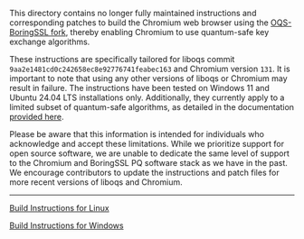This directory contains no longer fully maintained instructions and corresponding patches to build the Chromium web browser using the [OQS-BoringSSL fork](https://github.com/open-quantum-safe/boringssl), thereby enabling Chromium to use quantum-safe key exchange algorithms.

These instructions are specifically tailored for liboqs commit `9aa2e1481cd0c242658ec8e92776741feabec163` and Chromium version `131`. It is important to note that using any other versions of liboqs or Chromium may result in failure. The instructions have been tested on Windows 11 and Ubuntu 24.04 LTS installations only. Additionally, they currently apply to a limited subset of quantum-safe algorithms, as detailed in the documentation [provided here](https://github.com/open-quantum-safe/boringssl#key-exchange).

Please be aware that this information is intended for individuals who acknowledge and accept these limitations. While we prioritize support for open source software, we are unable to dedicate the same level of support to the Chromium and BoringSSL PQ software stack as we have in the past. We encourage contributors to update the instructions and patch files for more recent versions of liboqs and Chromium.

---

[Build Instructions for Linux](README-Linux.md)

[Build Instructions for Windows](README-Windows.md)